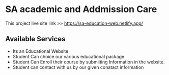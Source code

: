 # SA academic and Addmission Care

This project live site link >> https://sa-education-web.netlify.app/

## Available Services

* Its an Educational Website
* Student Can  choice our various educational package
* Student Can Enroll their course by submiiting Information in the website.
* Student can contact with us by our given conatact information

